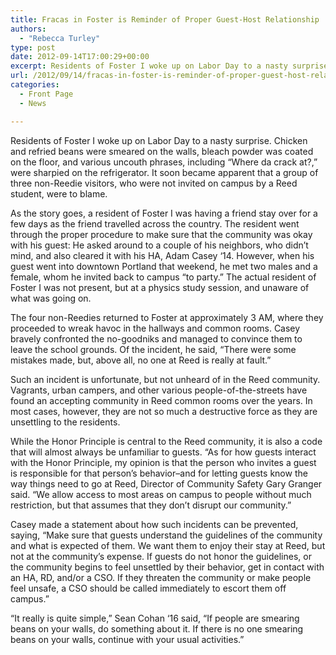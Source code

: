 ```yaml
---
title: Fracas in Foster is Reminder of Proper Guest-Host Relationship
authors: 
  - "Rebecca Turley"
type: post
date: 2012-09-14T17:00:29+00:00
excerpt: Residents of Foster I woke up on Labor Day to a nasty surprise. Chicken and refried beans were smeared on the walls, bleach powder was coated on the floor, and various uncouth phrases, including “Where da crack at?,” were sharpied on the refrigerator.
url: /2012/09/14/fracas-in-foster-is-reminder-of-proper-guest-host-relationship/
categories:
  - Front Page
  - News

---
```

Residents of Foster I woke up on Labor Day to a nasty surprise. Chicken and refried beans were smeared on the walls, bleach powder was coated on the floor, and various uncouth phrases, including “Where da crack at?,” were sharpied on the refrigerator. It soon became apparent that a group of three non-Reedie visitors, who were not invited on campus by a Reed student, were to blame.

As the story goes, a resident of Foster I was having a friend stay over for a few days as the friend travelled across the country. The resident went through the proper procedure to make sure that the community was okay with his guest: He asked around to a couple of his neighbors, who didn’t mind, and also cleared it with his HA, Adam Casey ‘14. However, when his guest went into downtown Portland that weekend, he met two males and a female, whom he invited back to campus “to party.” The actual resident of Foster I was not present, but at a physics study session, and unaware of what was going on.

The four non-Reedies returned to Foster at approximately 3 AM, where they proceeded to wreak havoc in the hallways and common rooms. Casey bravely confronted the no-goodniks and managed to convince them to leave the school grounds. Of the incident, he said, “There were some mistakes made, but, above all, no one at Reed is really at fault.”

Such an incident is unfortunate, but not unheard of in the Reed community. Vagrants, urban campers, and other various people-of-the-streets have found an accepting community in Reed common rooms over the years. In most cases, however, they are not so much a destructive force as they are unsettling to the residents.

While the Honor Principle is central to the Reed community, it is also a code that will almost always be unfamiliar to guests. “As for how guests interact with the Honor Principle, my opinion is that the person who invites a guest is responsible for that person&#8217;s behavior&#8211;and for letting guests know the way things need to go at Reed, Director of Community Safety Gary Granger said. “We allow access to most areas on campus to people without much restriction, but that assumes that they don&#8217;t disrupt our community.”

Casey made a statement about how such incidents can be prevented, saying, “Make sure that guests understand the guidelines of the community and what is expected of them. We want them to enjoy their stay at Reed, but not at the community&#8217;s expense. If guests do not honor the guidelines, or the community begins to feel unsettled by their behavior, get in contact with an HA, RD, and/or a CSO. If they threaten the community or make people feel unsafe, a CSO should be called immediately to escort them off campus.”

“It really is quite simple,” Sean Cohan ‘16 said, “If people are smearing beans on your walls, do something about it. If there is no one smearing beans on your walls, continue with your usual activities.”
